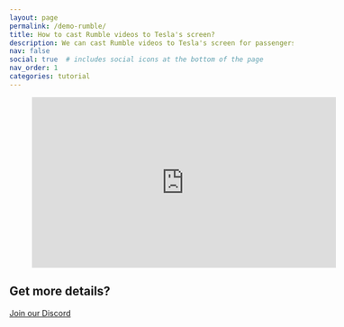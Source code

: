 ```yaml
---
layout: page
permalink: /demo-rumble/
title: How to cast Rumble videos to Tesla's screen?
description: We can cast Rumble videos to Tesla's screen for passengers while driving, and we can even manipulate the Rumble app on Tesla's touchscreen directly.
nav: false
social: true  # includes social icons at the bottom of the page
nav_order: 1
categories: tutorial
---
```

<!-- blank line -->
<figure class="video-container">
  <iframe width="540" height="303" src="https://www.youtube.com/embed/Vv_XydbPZzU" frameborder="0" allowfullscreen="true"> </iframe>
</figure>
<!-- blank line -->

## Get more details?
<p><a href ="https://discord.gg/Tvbs9uWcN9" target="_blank">Join our Discord</a></p>